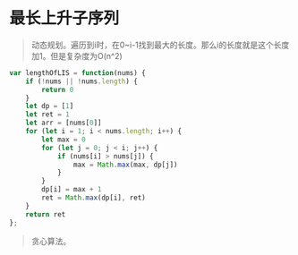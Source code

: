 # 最长上升子序列

> 动态规划。遍历到i时，在0~i-1找到最大的长度。那么i的长度就是这个长度加1。但是复杂度为O(n^2)

```javaScript
var lengthOfLIS = function(nums) {
    if (!nums || !nums.length) {
        return 0
    }
    let dp = [1]
    let ret = 1
    let arr = [nums[0]]
    for (let i = 1; i < nums.length; i++) {
        let max = 0
        for (let j = 0; j < i; j++) {
            if (nums[i] > nums[j]) {
                max = Math.max(max, dp[j])
            }
        }
        dp[i] = max + 1
        ret = Math.max(dp[i], ret)
    }
    return ret
};
```

> 贪心算法。
